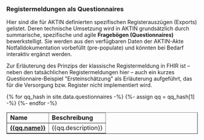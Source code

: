 ### Registermeldungen als Questionnaires 

Hier sind die für AKTIN definierten spezifischen Registerauszügen (Exports) gelistet. Deren technische Umsetzung wird in AKTIN grundsätzlich durch summarische, spezifische und agile **Fragebögen (Questionnaires)** bewerkstelligt. Sie werden aus den verfügbaren Daten der AKTIN-Akte Notfalldokumentation vorbefüllt (pre-populate) und könnten bei Bedarf interaktiv ergänzt werden.

Zur Erläuterung des Prinzips der klassische Registermeldung in FHIR ist – neben den tatsächlichen Registermeldungen hier – auch ein kurzes Questionnaire-Beispiel "Ersteinschätzung" als Erläuterung aufgeführt, das für die Versorgung bzw. Register nicht implementiert wird.

<table style="border-collapse: collapse; width: 100%" border="1" >
<thead>
<tr style="text-align: left;">
<td><strong>Name</strong></td>
<td><strong>Beschreibung</strong></td>
</tr>
</thead>
<tbody>
{% for qq_hash in site.data.questionnaires -%} {%- assign qq = qq_hash[1] -%} 
<tr>
  <td><a href="{{qq.path}}"><strong>{{qq.name}}</strong></a></td>
  <td>{{qq.description}}</td>
</tr>
{%- endfor -%}
</tbody>
</table>

<p> </p>
